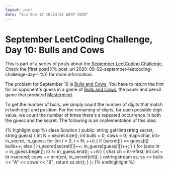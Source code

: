 ```yaml
---
layout: post
date: "Sun Sep 13 18:14:51 WEST 2020"
---
```


# September LeetCoding Challenge, Day 10: Bulls and Cows

<div class="message" markdown="1">

This is part of a series of posts about the [September LeetCoding
Challenge][september-challenge]. Check the [first post]({% post_url
2020-09-02-september-leetcoding-challenge-day-1 %}) for more information.

</div>

The problem for September 10 is [Bulls and Cows][problem]. You have to return
the hint for an opponent's guess in a game of [Bulls and Cows][bulls-and-cows],
the paper and pencil game that predated [Mastermind][mastermind].

To get the number of bulls, we simply count the number of digits that match in
both digit and position. For the remaining of digits, for each possible digit
value, we count the number of times there's a repeated occurrence in both the
guess and the secret. The following is an implementation of this idea:

{% highlight cpp %}
class Solution {
public:
  string getHint(string secret, string guess) {
    int N = secret.size();
    int bulls = 0, cows = 0;
    map<char, int> in_secret, in_guess;
    for (int i = 0; i < N; ++i) {
      if (secret[i] == guess[i])
        bulls++;
      else {
        in_secret[secret[i]]++;
        in_guess[guess[i]]++;
      }
    }
    for (auto itr = in_guess.begin(); itr != in_guess.end(); ++itr) {
      char ch = itr->first;
      int cnt = itr->second;
      cows += min(cnt, in_secret[ch]);
    }
    ostringstream ss;
    ss << bulls << "A" << cows << "B";
    return ss.str();
  }
};
{% endhighlight %}

[mastermind]: https://en.wikipedia.org/wiki/Mastermind_(board_game)
[bulls-and-cows]: https://en.wikipedia.org/wiki/Bulls_and_Cows
[problem]: https://leetcode.com/problems/bulls-and-cows/
[september-challenge]: https://leetcode.com/explore/challenge/card/september-leetcoding-challenge/
